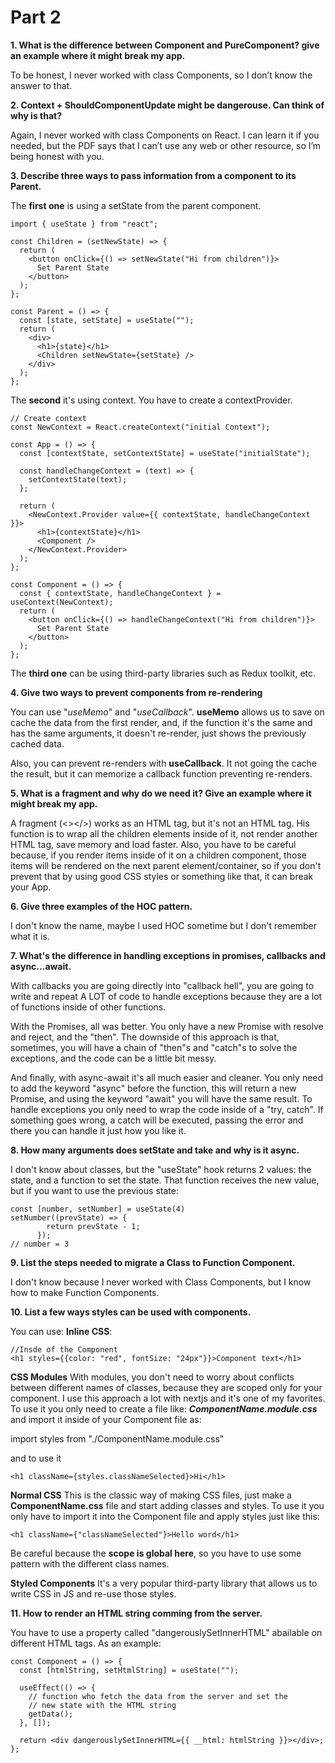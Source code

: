 # Part 2

**1. What is the difference between Component and PureComponent? give an example where it might break my app.**

To be honest, I never worked with class Components, so I don’t know the answer to that.

**2. Context + ShouldComponentUpdate might be dangerouse. Can think of why is that?**

Again, I never worked with class Components on React. I can learn it if you needed, but the PDF says that I can’t use any web or other resource, so I’m being honest with you.

**3. Describe three ways to pass information from a component to its Parent.**

The **first one** is using a setState from the parent component.

    import { useState } from "react";
    
    const Children = (setNewState) => {
      return (
        <button onClick={() => setNewState("Hi from children")}>
          Set Parent State
        </button>
      );
    };
    
    const Parent = () => {
      const [state, setState] = useState("");
      return (
        <div>
          <h1>{state}</h1>
          <Children setNewState={setState} />
        </div>
      );
    };

The **second** it's using context. You have to create a contextProvider.


    // Create context
    const NewContext = React.createContext("initial Context");
    
    const App = () => {
      const [contextState, setContextState] = useState("initialState");
    
      const handleChangeContext = (text) => {
        setContextState(text);
      };
    
      return (
        <NewContext.Provider value={{ contextState, handleChangeContext }}>
          <h1>{contextState}</h1>
          <Component />
        </NewContext.Provider>
      );
    };
    
    const Component = () => {
      const { contextState, handleChangeContext } = useContext(NewContext);
      return (
        <button onClick={() => handleChangeContext("Hi from children")}>
          Set Parent State
        </button>
      );
    };


The **third one** can be using third-party libraries such as Redux toolkit, etc.

**4. Give two ways to prevent components from re-rendering**

You can use "*useMemo*" and "*useCallback*". 
**useMemo** allows us to save on cache the data from the first render, and, if the function it's the same and has the same arguments, it doesn't re-render, just shows the previously cached data. 

Also, you can prevent re-renders with **useCallback**. It not going the cache the result, but it can memorize a callback function preventing re-renders. 

**5. What is a fragment and why do we need it? Give an example where it might break my app.**

A fragment (<></>) works as an HTML tag, but it's not an HTML tag. His function is to wrap all the children elements inside of it, not render another HTML tag, save memory and load faster. 
Also, you have to be careful because, if you render items inside of it on a children component, those items will be rendered on the next parent element/container, so if you don't prevent that by using good CSS styles or something like that, it can break your App. 

**6. Give three examples of the HOC pattern.** 

I don't know the name, maybe I used HOC sometime but I don't remember what it is. 

**7. What's the difference in handling exceptions in promises, callbacks and async...await.** 

With callbacks you are going directly into "callback hell", you are going to write and repeat A LOT of code to handle exceptions because they are a lot of functions inside of other functions. 

With the Promises, all was better. You only have a new Promise with resolve and reject, and the "then". The downside of this approach is that, sometimes, you will have a chain of "then"s and "catch"s to solve the exceptions, and the code can be a little bit messy. 

And finally, with async-await it's all much easier and cleaner. You only need to add the keyword "async" before the function, this will return a new Promise, and using the keyword "await" you will have the same result. To handle exceptions you only need to wrap the code inside of a "try, catch". If something goes wrong, a catch will be executed, passing the error and there you can handle it just how you like it. 

**8. How many arguments does setState and take and why is it async.** 

I don't know about classes, but the "useState" hook returns 2 values: the state, and a function to set the state. That function receives the new value, but if you want to use the previous state: 

    const [number, setNumber] = useState(4)
    setNumber((prevState) => {
            return prevState - 1;
          });
    // number = 3      

**9. List the steps needed to migrate a Class to Function Component.** 

I don't know because I never worked with Class Components, but I know how to make Function Components. 

**10. List a few ways styles can be used with components.** 

You can use: 
**Inline CSS**:

    //Insde of the Component
    <h1 styles={{color: "red", fontSize: "24px"}}>Component text</h1>
    
**CSS Modules**
With modules, you don't need to worry about conflicts between different names of classes, because they are scoped only for your component. I use this approach a lot with nextjs and it's one of my favorites. 
To use it you only need to create a file like: 
***ComponentName.module.css***  and import it inside of your Component file as:

import styles from "./ComponentName.module.css"

and to use it

    <h1 className={styles.classNameSelected}>Hi</h1>

**Normal CSS**
This is the classic way of making CSS files, just make a **ComponentName.css** file and start adding classes and styles. To use it you only have to import it into the Component file and apply styles just like this:

    <h1 className={"classNameSelected"}>Hello word</h1>

Be careful because the **scope is global here**, so you have to use some pattern with the different class names. 

**Styled Components**
It's a very popular third-party library that allows us to write CSS in JS and re-use those styles. 

**11. How to render an HTML string comming from the server.**

You have to use a property called "dangerouslySetInnerHTML" abailable on different HTML tags. 
As an example: 

    const Component = () => {
      const [htmlString, setHtmlString] = useState("");
    
      useEffect(() => {
        // function who fetch the data from the server and set the
        // new state with the HTML string
        getData();
      }, []);
    
      return <div dangerouslySetInnerHTML={{ __html: htmlString }}></div>;
    };
